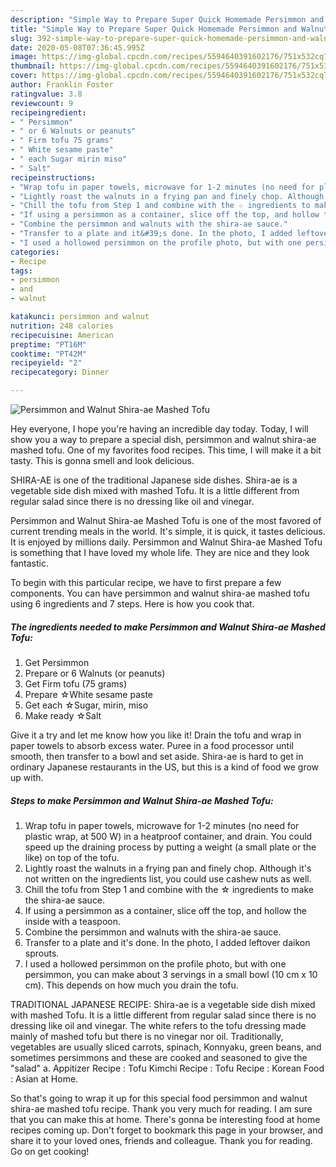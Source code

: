 ```yaml
---
description: "Simple Way to Prepare Super Quick Homemade Persimmon and Walnut Shira-ae Mashed Tofu"
title: "Simple Way to Prepare Super Quick Homemade Persimmon and Walnut Shira-ae Mashed Tofu"
slug: 392-simple-way-to-prepare-super-quick-homemade-persimmon-and-walnut-shira-ae-mashed-tofu
date: 2020-05-08T07:36:45.995Z
image: https://img-global.cpcdn.com/recipes/5594640391602176/751x532cq70/persimmon-and-walnut-shira-ae-mashed-tofu-recipe-main-photo.jpg
thumbnail: https://img-global.cpcdn.com/recipes/5594640391602176/751x532cq70/persimmon-and-walnut-shira-ae-mashed-tofu-recipe-main-photo.jpg
cover: https://img-global.cpcdn.com/recipes/5594640391602176/751x532cq70/persimmon-and-walnut-shira-ae-mashed-tofu-recipe-main-photo.jpg
author: Franklin Foster
ratingvalue: 3.8
reviewcount: 9
recipeingredient:
- " Persimmon"
- " or 6 Walnuts or peanuts"
- " Firm tofu 75 grams"
- " White sesame paste"
- " each Sugar mirin miso"
- " Salt"
recipeinstructions:
- "Wrap tofu in paper towels, microwave for 1-2 minutes (no need for plastic wrap, at 500 W) in a heatproof container, and drain. You could speed up the draining process by putting a weight (a small plate or the like) on top of the tofu."
- "Lightly roast the walnuts in a frying pan and finely chop. Although it&#39;s not written on the ingredients list, you could use cashew nuts as well."
- "Chill the tofu from Step 1 and combine with the ☆ ingredients to make the shira-ae sauce."
- "If using a persimmon as a container, slice off the top, and hollow the inside with a teaspoon."
- "Combine the persimmon and walnuts with the shira-ae sauce."
- "Transfer to a plate and it&#39;s done. In the photo, I added leftover daikon sprouts."
- "I used a hollowed persimmon on the profile photo, but with one persimmon, you can make about 3 servings in a small bowl (10 cm x 10 cm). This depends on how much you drain the tofu."
categories:
- Recipe
tags:
- persimmon
- and
- walnut

katakunci: persimmon and walnut 
nutrition: 248 calories
recipecuisine: American
preptime: "PT16M"
cooktime: "PT42M"
recipeyield: "2"
recipecategory: Dinner

---
```



![Persimmon and Walnut Shira-ae Mashed Tofu](https://img-global.cpcdn.com/recipes/5594640391602176/751x532cq70/persimmon-and-walnut-shira-ae-mashed-tofu-recipe-main-photo.jpg)

Hey everyone, I hope you're having an incredible day today. Today, I will show you a way to prepare a special dish, persimmon and walnut shira-ae mashed tofu. One of my favorites food recipes. This time, I will make it a bit tasty. This is gonna smell and look delicious.

SHIRA-AE is one of the traditional Japanese side dishes. Shira-ae is a vegetable side dish mixed with mashed Tofu. It is a little different from regular salad since there is no dressing like oil and vinegar.

Persimmon and Walnut Shira-ae Mashed Tofu is one of the most favored of current trending meals in the world. It's simple, it is quick, it tastes delicious. It is enjoyed by millions daily. Persimmon and Walnut Shira-ae Mashed Tofu is something that I have loved my whole life. They are nice and they look fantastic.


To begin with this particular recipe, we have to first prepare a few components. You can have persimmon and walnut shira-ae mashed tofu using 6 ingredients and 7 steps. Here is how you cook that.

<!--inarticleads1-->

##### The ingredients needed to make Persimmon and Walnut Shira-ae Mashed Tofu:

1. Get  Persimmon
1. Prepare  or 6 Walnuts (or peanuts)
1. Get  Firm tofu (75 grams)
1. Prepare  ☆White sesame paste
1. Get  each ☆Sugar, mirin, miso
1. Make ready  ☆Salt


Give it a try and let me know how you like it! Drain the tofu and wrap in paper towels to absorb excess water. Puree in a food processor until smooth, then transfer to a bowl and set aside. Shira-ae is hard to get in ordinary Japanese restaurants in the US, but this is a kind of food we grow up with. 

<!--inarticleads2-->

##### Steps to make Persimmon and Walnut Shira-ae Mashed Tofu:

1. Wrap tofu in paper towels, microwave for 1-2 minutes (no need for plastic wrap, at 500 W) in a heatproof container, and drain. You could speed up the draining process by putting a weight (a small plate or the like) on top of the tofu.
1. Lightly roast the walnuts in a frying pan and finely chop. Although it&#39;s not written on the ingredients list, you could use cashew nuts as well.
1. Chill the tofu from Step 1 and combine with the ☆ ingredients to make the shira-ae sauce.
1. If using a persimmon as a container, slice off the top, and hollow the inside with a teaspoon.
1. Combine the persimmon and walnuts with the shira-ae sauce.
1. Transfer to a plate and it&#39;s done. In the photo, I added leftover daikon sprouts.
1. I used a hollowed persimmon on the profile photo, but with one persimmon, you can make about 3 servings in a small bowl (10 cm x 10 cm). This depends on how much you drain the tofu.


TRADITIONAL JAPANESE RECIPE: Shira-ae is a vegetable side dish mixed with mashed Tofu. It is a little different from regular salad since there is no dressing like oil and vinegar. The white refers to the tofu dressing made mainly of mashed tofu but there is no vinegar nor oil. Traditionally, vegetables are usually sliced carrots, spinach, Konnyaku, green beans, and sometimes persimmons and these are cooked and seasoned to give the &#34;salad&#34; a. Appitizer Recipe : Tofu Kimchi Recipe : Tofu Recipe : Korean Food : Asian at Home. 

So that's going to wrap it up for this special food persimmon and walnut shira-ae mashed tofu recipe. Thank you very much for reading. I am sure that you can make this at home. There's gonna be interesting food at home recipes coming up. Don't forget to bookmark this page in your browser, and share it to your loved ones, friends and colleague. Thank you for reading. Go on get cooking!
